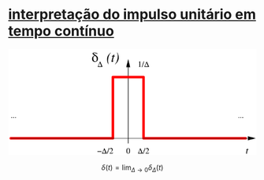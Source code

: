 # [interpretação do impulso unitário em tempo contínuo](pub/ss-imp/conc/interpretação%20do%20impulso%20unitário%20em%20tempo%20contínuo.md)

![interpr](pub/ss-imp/conc/attachments/interpr.svg)

$$\delta(t) = \lim_{\Delta \rightarrow 0} \delta_\Delta(t)$$